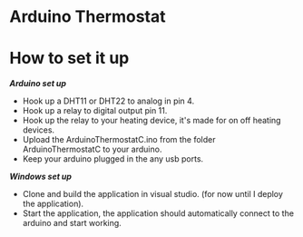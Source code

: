 # Arduino Thermostat

# How to set it up
***Arduino set up***
- Hook up a DHT11 or DHT22 to analog in pin 4.
- Hook up a relay to digital output pin 11.
- Hook up the relay to your heating device, it's made for on off heating devices.
- Upload the ArduinoThermostatC.ino from the folder ArduinoThermostatC to your arduino.
- Keep your arduino plugged in the any usb ports.

***Windows set up***
- Clone and build the application in visual studio. (for now until I deploy the application).
- Start the application, the application should automatically connect to the arduino and start working.